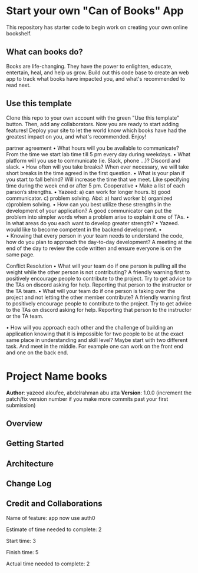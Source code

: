 # Start your own "Can of Books" App

This repository has starter code to begin work on creating your own online bookshelf.

## What can books do?

Books are life-changing. They have the power to enlighten, educate, entertain, heal, and help us grow. Build out this code base to create an web app to track what books have impacted you, and what's recommended to read next.

## Use this template

Clone this repo to your own account with the green "Use this template" button. Then, add any collaborators. Now you are ready to start adding features! Deploy your site to let the world know which books have had the greatest impact on you, and what's recommended. Enjoy!

partner agreement
•	What hours will you be available to communicate?
From the time we start lab time till 5 pm every day during weekdays.
•	What platform will you use to communicate (ie. Slack, phone …)?
Discord and slack.
•	How often will you take breaks?
When ever necessary, we will take short breaks in the time agreed in the first question.
•	What is your plan if you start to fall behind?
Will increase the time that we meet. Like specifying time during the week end or after 5 pm.
Cooperative
•	Make a list of each parson’s strengths.
•	Yazeed:
 	a) can work for longer hours. 
b)  good communicator.
c) problem solving. 
Abd:
a) hard worker
b) organized
c)problem solving. 
•	How can you best utilize these strengths in the development of your application?
A good communicator can put the problem into simpler words when a problem arise to explain it one of TAs. 
•	In what areas do you each want to develop greater strength?
•	Yazeed. would like to become competent in the backend development. 
•	
•	Knowing that every person in your team needs to understand the code, how do you plan to approach the day-to-day development?
A meeting at the end of the day to review the code written and ensure everyone is on the same page. 



Conflict Resolution
•	What will your team do if one person is pulling all the weight while the other person is not contributing?
A friendly warning first to positively encourage people to contribute to the project. Try to get advice to the TAs on discord asking for help. Reporting that person to the instructor or the TA team. 
•	What will your team do if one person is taking over the project and not letting the other member contribute?
A friendly warning first to positively encourage people to contribute to the project. Try to get advice to the TAs on discord asking for help. Reporting that person to the instructor or the TA team. 


•	How will you approach each other and the challenge of building an application knowing that it is impossible for two people to be at the exact same place in understanding and skill level?
Maybe start with two different task. And meet in the middle. For example one can work on the front end and one on the back end.


# Project Name   books

**Author**: yazeed aloufee, abdelrahman abu atta
**Version**: 1.0.0 (increment the patch/fix version number if you make more commits past your first submission)

## Overview
<!-- Provide a high level overview of what this application is and why you are building it, beyond the fact that it's an assignment for this class. (i.e. What's your problem domain?) -->

## Getting Started
<!-- What are the steps that a user must take in order to build this app on their own machine and get it running? -->

## Architecture
<!-- Provide a detailed description of the application design. What technologies (languages, libraries, etc) you're using, and any other relevant design information. -->

## Change Log
<!-- Use this area to document the iterative changes made to your application as each feature is successfully implemented. Use time stamps. Here's an example:

01-01-2001 4:59pm - Application now has a fully-functional express server, with a GET route for the location resource. -->

## Credit and Collaborations
<!-- Give credit (and a link) to other people or resources that helped you build this application. -->

Name of feature: app now use auth0

Estimate of time needed to complete: 2

Start time: 3

Finish time: 5

Actual time needed to complete: 2